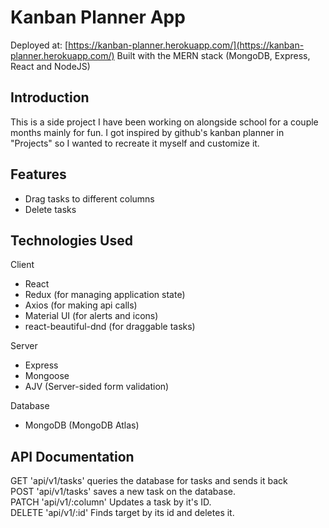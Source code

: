 # Kanban Planner App
Deployed at: [https://kanban-planner.herokuapp.com/](https://kanban-planner.herokuapp.com/)
Built with the MERN stack (MongoDB, Express, React and NodeJS)


<h2>Introduction</h2>
<p>
    This is a side project I have been working on alongside school for a couple months mainly for fun. I got inspired by github's kanban planner in "Projects" so I wanted to recreate it myself and customize it. 
</p>

<h2>Features</h2>
<ul>
    <li>Drag tasks to different columns</li>
    <li>Delete tasks</li>
</ul>

<h2>Technologies Used</h2>
<p>Client</p>
<ul>
    <li>React</li>
    <li>Redux (for managing application state)</li>
    <li>Axios (for making api calls)</li>
    <li>Material UI (for alerts and icons)</li>
    <li>react-beautiful-dnd (for draggable tasks)</li>
</ul>
<p>Server</p>
<ul>
    <li>Express</li>
    <li>Mongoose</li>
    <li>AJV (Server-sided form validation)</li>
</ul>
<p>Database</p>
<ul>
    <li>MongoDB (MongoDB Atlas)</li>
</ul>

<h2>API Documentation</h2>
<p>
    GET 'api/v1/tasks' queries the database for tasks and sends it back <br>
    POST 'api/v1/tasks' saves a new task on the database.<br>
    PATCH 'api/v1/:column' Updates a task by it's ID.<br>
    DELETE 'api/v1/:id' Finds target by its id and deletes it. <br>

</p>
